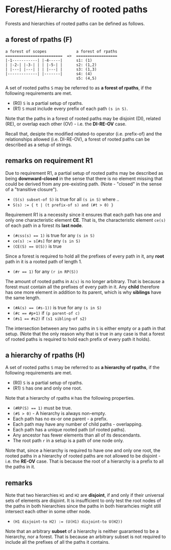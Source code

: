 
<!-- ======================================================================= -->
# Forest/Hierarchy of rooted paths

Forests and hierarchies of rooted paths can be defined as follows.

<!-- ======================================================================= -->
## a forest of rpaths (F)

```
a forest of scopes             a forest of rpaths
=========================  =>  ==================
|-1-----------| |-4-----|      s1: (1)
| |-2-| |-3-| | | |-5-| |      s2: (1,2)
| |---| |---| | | |---| |      s3: (1,3)
|-------------| |-------|      s4: (4)
                               s5: (4,5)
```

A set of rooted paths `S` may be referred to as **a forest of rpaths**,
if the following requirements are met.

* (R0) `S` is a partial setup of rpaths.
* (R1) `S` must include every prefix of each path `(s in S)`.

Note that the paths in a forest of rooted paths may be disjoint (DI),
related (RE), or overlap each other (OV) - i.e. the **DI-RE-OV** case.

Recall that, desipte the modified related-to operator (i.e. prefix-of) and
the relationships allowed (i.e. DI-RE-OV), a forest of rooted paths can be
described as a setup of strings.

<!-- ======================================================================= -->
## remarks on requirement R1

Due to requirement R1, a partial setup of rooted paths may be described as
being **downward-closed** in the sense that there is no element missing that
could be derived from any pre-existing path. (Note - "closed" in the sense
of a "transitive closure").

* `(S(s) subset-of S)` is true for all `(s in S)` where ..
* `S(s) := { t | (t prefix-of s) and (#t > 0) }`

Requirement R1 is a necessity since it ensures that each path has one and
only one characteristic element **CE**. That is, the characteristic element
`ce(s)` of each path in a forest its **last node**.

* `(#css(s) == 1)` is true for any `(s in S)`
* `ce(s) := s[#s]` for any `(s in S)`
* `(CE(S) == U(S))` is true

Since a forest is required to hold all the prefixes of every path in it,
any **root** path in it is a rooted path of length 1.

* `(#r == 1)` for any `(r in RP(S))`

The amount of rooted paths in `A(s)` is no longer arbitrary. That is because
a forest must contain all the prefixes of every path in it. Any **child**
therefore has one more element in addition to its parent, which is why
**siblings** have the same length.

* `(#A(s) == (#s-1))` is true for any `(s in S)`
* `(#c == #p+1)` if `(p parent-of c)`
* `(#s1 == #s2)` if `(s1 sibling-of s2)`

The intersection between any two paths in `S` is either empty or a path in
that setup. (Note that the only reason why that is true in any case is that
a forest of rooted paths is required to hold each prefix of every path it
holds).

<!-- ======================================================================= -->
## a hierarchy of rpaths (H)

A set of rooted paths `S` may be referred to as **a hierarchy of rpaths**,
if the following requirements are met.

* (R0) `S` is a partial setup of rpaths.
* (R1) `S` has one and only one root.

Note that a hierarchy of rpaths `H` has the following properties.

* `(#RP(S) == 1)` must be true.
* `(#S > 0)` - A hierarchy is always non-empty.
* Each path has no ex-or one parent - a prefix.
* Each path may have any number of child paths - overlapping.
* Each path has a unique rooted path (of rooted paths).
* Any ancestor has fewer elements than all of its descendants.
* The root path `r` in a setup is a path of one node only.

Note that, since a hierarchy is required to have one and only one root, the
rooted paths in a hierarchy of rooted paths are not allowed to be disjoint -
i.e. the **RE-OV** case. That is because the root of a hierarchy is a prefix
to all the paths in it.

<!-- ======================================================================= -->
## remarks

Note that two hierarchies `H1` and `H2` are **disjoint**, if and only if their
universal sets of elements are disjoint. It is insufficient to only test the
root nodes of the paths in both hierarchies since the paths in both hierarhcies
might still intersect each other in some other node.

* `(H1 disjoint-to H2) := (U(H1) disjoint-to U(H2))`

Note that an arbitrary **subset** of a hierarchy is neither guaranteed to be
a hierarchy, nor a forest. That is because an arbitrary subset is not required
to include all the prefixes of all the paths it contains.
